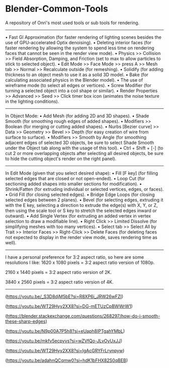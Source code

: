 # Blender-Common-Tools
A repository of Onri's most used tools or sub tools for rendering. 
__________________________________________________________________
• Fast GI Approximation (for faster rendering of lighting scenes besides the use of GPU-accelerated Optix denoising).
• Deleting interior faces (for faster rendering by allowing the system to spend less time on rendering faces that cannot be seen in the render view mode).
• Physics >> Collision >> Field Absorption, Damping, and Friction (set to max to allow particles to stick to selected object).
• Edit Mode >> Face Mode >> press A >> Mesh tab >> Normal >> Recalculate outside (for remeshing).
• Solidify (for adding thickness to an object mesh to use it as a solid 3D model.
• Bake (for calculating associated physics in the Blender model).
• The use of wireframe mode (to select all edges or vertices).
• Screw Modifier (for turning a selected object into a coil shape or similar).
• Render Properties >> Advanced >> Seed >> Click timer box icon (animates the noise texture in the lighting conditions).
_________________________________________________________________________
In Object Mode:
• Add Mesh (for adding 2D and 3D shapes).
• Shade Smooth (for smoothing rough edges of added shapes).
• Modifiers >> Boolean (for merging or cutting added shapes).
• Nurbs [Bezier curve] >> Data >> Geometry >> Bevel >> Depth (for easy creation of wire from surface to surface).
• Modifiers >> Smooth by Angle (for smoothing adjacent edges of selected 3D objects, be sure to select Shade Smooth under the Object tab along with the usage of this tool).
• Ctrl + Shift + [-] (to cut 2 or more overlapping objects after selecting all desired objects, be sure to hide the cutting object's render on the right panel).
___________________________________________________________________________
In Edit Mode (given that you select desired shape):
• Fill [F key] (for filling selected edges that are closed or not open-ended).
• Loop Cut (for sectioning added shapes into smaller sections for modification).
• Shrink/Fatten (for extruding individual or selected vertices, edges, or faces).
• Grid Fill (for closing selected edges).
• Bridge Edge Loops (for closing selected edges between 2 planes).
• Bevel (for selecting edges, extruding it with the E key, selecting a direction to extrude the edge(s) with X, Y, or Z, then using the scale tool or S key to stretch the selected edges inward or outward).
• Add Single Vertex (for extruding an added vertex in vertex selection to draw a modifiable line).
• Right Click >> Limited Dissolve (for simplifying meshes with too many vertices).
• Select tab >> Select All by Trait >> Interior Faces >> Right-Click >> Delete Faces (for deleting faces not expected to display in the render view mode, saves rendering time as well).
_____________________________________________________
I have a personal preference for 3:2 aspect ratio, so here are some resolutions I like:
1620 x 1080 pixels = 3:2 aspect ratio version of 1080p.

2160 x 1440 pixels = 3:2 aspect ratio version of 2K.

3840 x 2560 pixels = 3:2 aspect ratio version of 4K.
______________________________________________________
(https://youtu.be/_S3D8djM5bE?si=R8XP6i_JRW26wFZI)

(https://youtu.be/WT29Hyv2XX8?si=DG-mETUzCpBWWrW1)

(https://blender.stackexchange.com/questions/268297/how-do-i-smooth-these-sharp-edges)

(https://youtu.be/N9p00A7P5h8?si=eUaph8IPTgahYMbL)

(https://youtu.be/mkfv5ecpvvs?si=wZVfQo-JLvOyUxJJ)

(https://youtu.be/WT29Hyv2XX8?si=lgAcGRYFrLrynpyw)

(https://youtu.be/adahnQCqmw0?si=hdK1bFHX82S0qBEB)
